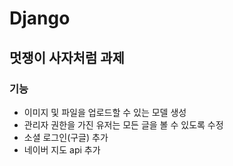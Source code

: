 # Django
## 멋쟁이 사자처럼 과제

### 기능
- 이미지 및 파일을 업로드할 수 있는 모델 생성
- 관리자 권한을 가진 유저는 모든 글을 볼 수 있도록 수정
- 소셜 로그인(구글) 추가
- 네이버 지도 api 추가
